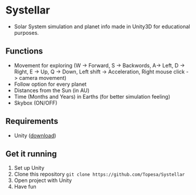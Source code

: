 # Systellar
* Solar System simulation and planet info made in Unity3D for educational purposes.

## Functions 
* Movement for exploring (W -> Forward, S -> Backwords, A-> Left, D -> Right, E -> Up, Q -> Down, Left shift -> Acceleration, Right mouse click -> camera movement)
* Follow option for every planet
* Distances from the Sun (in AU)
* Time (Months and Years) in Earths (for better simulation feeling)
* Skybox (ON/OFF)

## Requirements 
* Unity ([download](https://unity3d.com/get-unity/download))

## Get it running
1. Set up Unity
2. Clone this repository `git clone https://github.com/Topesa/Systellar`
3. Open project with Unity
4. Have fun 
